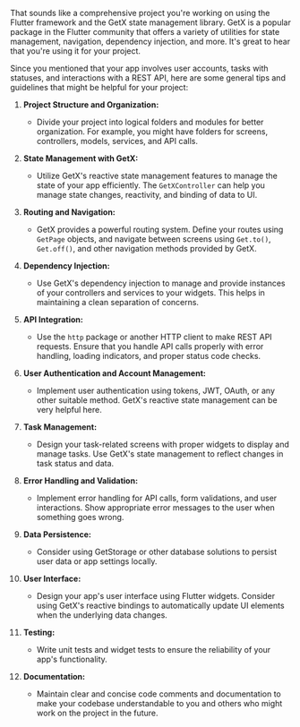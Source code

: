 That sounds like a comprehensive project you're working on using the Flutter framework and the GetX state management library. GetX is a popular package in the Flutter community that offers a variety of utilities for state management, navigation, dependency injection, and more. It's great to hear that you're using it for your project.

Since you mentioned that your app involves user accounts, tasks with statuses, and interactions with a REST API, here are some general tips and guidelines that might be helpful for your project:

1. **Project Structure and Organization:**
   - Divide your project into logical folders and modules for better organization. For example, you might have folders for screens, controllers, models, services, and API calls.

2. **State Management with GetX:**
   - Utilize GetX's reactive state management features to manage the state of your app efficiently. The `GetXController` can help you manage state changes, reactivity, and binding of data to UI.

3. **Routing and Navigation:**
   - GetX provides a powerful routing system. Define your routes using `GetPage` objects, and navigate between screens using `Get.to()`, `Get.off()`, and other navigation methods provided by GetX.

4. **Dependency Injection:**
   - Use GetX's dependency injection to manage and provide instances of your controllers and services to your widgets. This helps in maintaining a clean separation of concerns.

5. **API Integration:**
   - Use the `http` package or another HTTP client to make REST API requests. Ensure that you handle API calls properly with error handling, loading indicators, and proper status code checks.

6. **User Authentication and Account Management:**
   - Implement user authentication using tokens, JWT, OAuth, or any other suitable method. GetX's reactive state management can be very helpful here.

7. **Task Management:**
   - Design your task-related screens with proper widgets to display and manage tasks. Use GetX's state management to reflect changes in task status and data.

8. **Error Handling and Validation:**
   - Implement error handling for API calls, form validations, and user interactions. Show appropriate error messages to the user when something goes wrong.

9. **Data Persistence:**
   - Consider using GetStorage or other database solutions to persist user data or app settings locally.

10. **User Interface:**
    - Design your app's user interface using Flutter widgets. Consider using GetX's reactive bindings to automatically update UI elements when the underlying data changes.

11. **Testing:**
    - Write unit tests and widget tests to ensure the reliability of your app's functionality.

12. **Documentation:**
    - Maintain clear and concise code comments and documentation to make your codebase understandable to you and others who might work on the project in the future.
